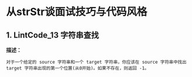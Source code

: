 # 从strStr谈面试技巧与代码风格

## 1. LintCode_13 字符串查找
**描述：**
```
对于一个给定的 source 字符串和一个 target 字符串，你应该在 source 字符串中找出 target 字符串出现的第一个位置(从0开始)。如果不存在，则返回 -1。
```